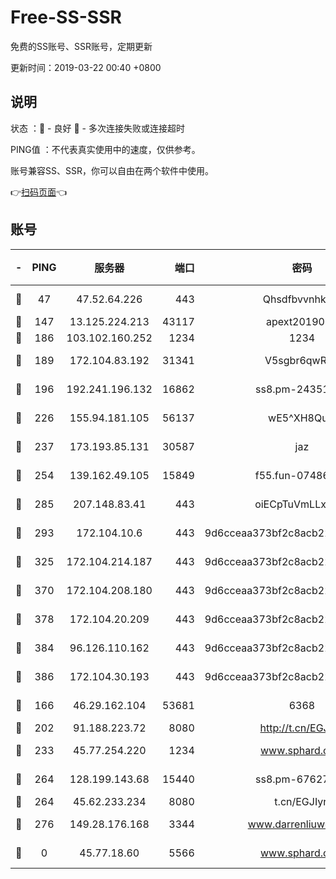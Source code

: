 # Free-SS-SSR

免费的SS账号、SSR账号，定期更新

更新时间：2019-03-22 00:40 +0800

## 说明

状态     ：🙂 - 良好 🙁 - 多次连接失败或连接超时

PING值   ：不代表真实使用中的速度，仅供参考。

账号兼容SS、SSR，你可以自由在两个软件中使用。

👉[扫码页面](https://liesauer.github.io/Free-SS-SSR/)👈

## 账号

|-|PING|服务器|端口|密码|加密方式|区域|
|:----:|:----:|:-----:|-----:|:----:|:----:|:----:|
|🙂|47|47.52.64.226|443|Qhsdfbvvnhkm1|aes-256-cfb|HK|
|🙂|147|13.125.224.213|43117|apext2019005|chacha20|KR|
|🙂|186|103.102.160.252|1234|1234|rc4-md5|JP|
|🙂|189|172.104.83.192|31341|V5sgbr6qwRg1|aes-256-cfb|JP|
|🙂|196|192.241.196.132|16862|ss8.pm-24351736|aes-256-cfb|US|
|🙂|226|155.94.181.105|56137|wE5^XH8Quw|aes-256-cfb|US|
|🙂|237|173.193.85.131|30587|jaz|aes-256-cfb|US|
|🙂|254|139.162.49.105|15849|f55.fun-07486804|aes-256-cfb|SG|
|🙂|285|207.148.83.41|443|oiECpTuVmLLxk4Ts|aes-256-cfb|AU|
|🙂|293|172.104.10.6|443|9d6cceaa373bf2c8acb22e60b6a58be6|aes-256-cfb|US|
|🙂|325|172.104.214.187|443|9d6cceaa373bf2c8acb22e60b6a58be6|aes-256-cfb|US|
|🙂|370|172.104.208.180|443|9d6cceaa373bf2c8acb22e60b6a58be6|aes-256-cfb|US|
|🙂|378|172.104.20.209|443|9d6cceaa373bf2c8acb22e60b6a58be6|aes-256-cfb|US|
|🙂|384|96.126.110.162|443|9d6cceaa373bf2c8acb22e60b6a58be6|aes-256-cfb|US|
|🙂|386|172.104.30.193|443|9d6cceaa373bf2c8acb22e60b6a58be6|aes-256-cfb|US|
|🙂|166|46.29.162.104|53681|6368|aes-256-ctr|RU|
|🙂|202|91.188.223.72|8080|http://t.cn/EGJIyrl|rc4-md5|RU|
|🙂|233|45.77.254.220|1234|www.sphard.com|aes-256-cfb|SG|
|🙂|264|128.199.143.68|15440|ss8.pm-67627124|aes-256-cfb|SG|
|🙂|264|45.62.233.234|8080|t.cn/EGJIyrl|rc4-md5|CA|
|🙂|276|149.28.176.168|3344|www.darrenliuwei.com|aes-256-cfb|AU|
|🙁|0|45.77.18.60|5566|www.sphard.com|aes-256-cfb|JP|
